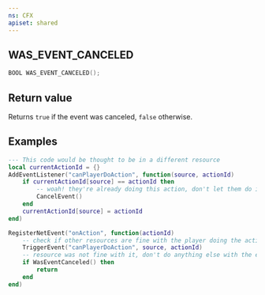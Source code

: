 ```yaml
---
ns: CFX
apiset: shared
---
```

## WAS_EVENT_CANCELED

```c
BOOL WAS_EVENT_CANCELED();
```

## Return value
Returns `true` if the event was canceled, `false` otherwise.

## Examples
```lua
--- This code would be thought to be in a different resource
local currentActionId = {}
AddEventListener("canPlayerDoAction", function(source, actionId)
    if currentActionId[source] == actionId then
        -- woah! they're already doing this action, don't let them do it again.
        CancelEvent()
    end
    currentActionId[source] = actionId
end)

RegisterNetEvent("onAction", function(actionId)
    -- check if other resources are fine with the player doing the action
    TriggerEvent("canPlayerDoAction", source, actionId)
    -- resource was not fine with it, don't do anything else with the event.
    if WasEventCanceled() then
        return
    end
end)
```
